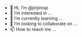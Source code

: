 - 👋 Hi, I’m @jinjinnai
- 👀 I’m interested in ...
- 🌱 I’m currently learning ...
- 💞️ I’m looking to collaborate on ...
- 📫 How to reach me ...

<!---
jinjinnai/jinjinnai is a ✨ special ✨ repository because its `README.md` (this file) appears on your GitHub profile.
You can click the Preview link to take a look at your changes.
--->
